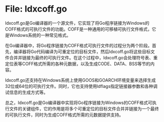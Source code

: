 # File: ldxcoff.go

ldxcoff.go是Go编译器的一个源文件，它实现了将Go程序链接为Windows的COFF格式的可执行文件的功能。COFF是一种通用的可移植可执行文件格式，它是Windows系统的一种常见格式。

在Go编译器中，将Go程序链接为COFF格式可执行文件的过程分为两个阶段。首先，编译器将Go代码编译为可重定位的目标文件，然后ldxcoff.go将这些目标文件合并并链接为最终的可执行文件。在这个过程中，ldxcoff.go会处理符号表、重定位表等COFF格式所需的各种元数据，以及生成CODE、DATA、BSS等节的内容。

ldxcoff.go还支持在Windows系统上使用GOOS和GOARCH环境变量来选择生成32位或64位的可执行文件。同时，它也支持使用ldflags指定链接器参数和各种调试信息的生成方式等。

总之，ldxcoff.go是Go编译器中实现将Go程序链接为Windows的COFF格式可执行文件的关键组件，它的作用是将多个可重定位的目标文件合并并链接为一个最终的可执行文件，同时为生成COFF格式所需的元数据提供支持。

